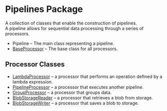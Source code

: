 # Pipelines Package  

A collection of classes that enable the construction of pipelines.  
A pipeline allows for sequential data processing through a series of processors.  

* Pipeline – The main class representing a pipeline.  
* [BaseProcessor](pipelines/base_processor.md) – The base class for all processors.  

## Processor Classes  

* [LambdaProcessor](pipelines/lambda_processor.md) –
  a processor that performs an operation defined by a lambda expression.  
* [PipelineProcessor](pipelines/pipeline_processor.md) –
  a processor that executes another pipeline.  
* [GroupProcessor](pipelines/group_processor.md) –
  a processor that groups data.  
* [BlobStorageReader](pipelines/ampf_processors.md) –
  a processor that retrieves a blob from storage.  
* [BlobStorageWriter](pipelines/ampf_processors.md) –
  a processor that saves a blob to storage.
